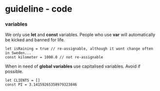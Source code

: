 # guideline - code

### variables
We only use **let** and **const** variables. People who use **var** will automatically be kicked and banned for life.
```
let isRaining = true // re-assignable, although it wont change often in Sweden...
const kilometer = 1000.0 // not re-assignable
```
When in need of **global variables** use capitalised variables. Avoid if possible.
```
let CLIENTS = []
const PI = 3.14159265358979323846
```
